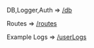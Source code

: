 DB,Logger,Auth => [/db](https://github.com/YunusEmreKarakose/eva/tree/main/db)


Routes => [/routes](https://github.com/YunusEmreKarakose/eva/tree/main/routes)

Example Logs => [/userLogs](https://github.com/YunusEmreKarakose/eva/tree/main/userLogs)
